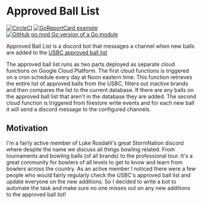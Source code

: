 # Approved Ball List
[![CircleCI](https://circleci.com/gh/actatum/approved-ball-list/tree/main.svg?style=svg&circle-token=6435d9cf6dd236e074a32c71070bf9d37eafb604)](https://circleci.com/gh/actatum/approved-ball-list/tree/main) [![GoReportCard example](https://goreportcard.com/badge/github.com/actatum/approved-ball-list)](https://goreportcard.com/report/github.com/actatum/approved-ball-list)
[![GitHub go.mod Go version of a Go module](https://img.shields.io/github/go-mod/go-version/actatum/approved-ball-list.svg)](https://github.com/actatum/approved-ball-list)

Approved Ball List is a discord bot that messages a channel when new balls are added to the [USBC approved ball list](https://www.bowl.com/approvedballlist/)

The approved ball list runs as two parts deployed as separate cloud functions on Google Cloud Platform. The first cloud functions is triggered on a cron schedule every day at Noon eastern time. This function retrieves the entire list of approved balls from the USBC, filters out inactive brands and then compares the list to the current database. If there are any balls on the approved ball list that aren't in the database they are added. The second cloud function is triggered from firestore write events and for each new ball it will send a discord message to the configured channels.

## Motivation

I'm a fairly active member of Luke Rosdahl's great StormNation discord where despite the name we discuss all things bowling related. From tournaments and bowling balls (of all brands) to the professional tour. It's a great community for bowlers of all levels to get to know and learn from bowlers across the country. As an active member I noticed there were a few people who would fairly regularly check the USBC's approved ball list and update everyone on the new additions. So I decided to write a bot to automate the task and make sure no one misses out on any new additions to the approved ball list!